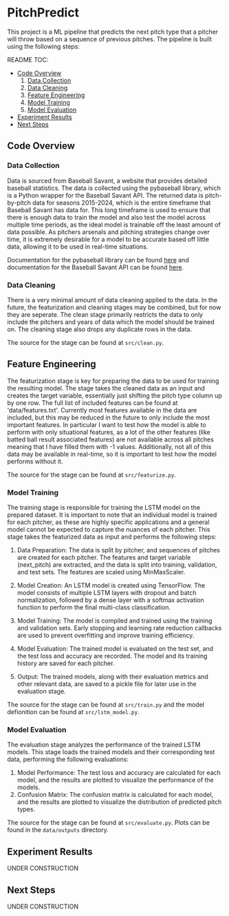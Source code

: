 # PitchPredict

This project is a ML pipeline that predicts the next pitch type that a pitcher will throw based on a sequence of previous pitches. The pipeline is built using the following steps:

README TOC:

- [Code Overview](#code-overview)
  1. [Data Collection](#data-collection)
  2. [Data Cleaning](#data-cleaning)
  3. [Feature Engineering](#feature-engineering)
  4. [Model Training](#model-training)
  5. [Model Evaluation](#model-evaluation)
- [Experiment Results](#experiment-results)
- [Next Steps](#next-steps)

## Code Overview

### Data Collection

Data is sourced from Baseball Savant, a website that provides detailed baseball statistics. The data is collected using the pybaseball library, which is a Python wrapper for the Baseball Savant API. The returned data is pitch-by-pitch data for seasons 2015-2024, which is the entire timeframe that Baseball Savant has data for. This long timeframe is used to ensure that there is enough data to train the model and also test the model across multiple time periods, as the ideal model is trainable off the least amount of data possible. As pitchers arsenals and pitching strategies change over time, it is extremely desirable for a model to be accurate based off little data, allowing it to be used in real-time situations.

Documentation for the pybaseball library can be found [here](https://github.com/jldbc/pybaseball) and documentation for the Baseball Savant API can be found [here](https://baseballsavant.mlb.com/csv-docs).

### Data Cleaning

There is a very minimal amount of data cleaning applied to the data. In the future, the featurization and cleaning stages may be combined, but for now they are seperate. The clean stage primarily restricts the data to only include the pitchers and years of data which the model should be trained on. The cleaning stage also drops any duplicate rows in the data.

The source for the stage can be found at `src/clean.py`.

## Feature Engineering

The featurization stage is key for preparing the data to be used for training the resulting model. The stage takes the cleaned data as an input and creates the target variable, essentially just shifting the pitch type column up by one row. The full list of included features can be found at 'data/features.txt'. Currently most features available in the data are included, but this may be reduced in the future to only include the most important features. In particular I want to test how the model is able to perform with only situational features, as a lot of the other features (like batted ball result associated features) are not available across all pitches meaning that I have filled them with -1 values. Additionally, not all of this data may be available in real-time, so it is important to test how the model performs without it.

The source for the stage can be found at `src/featurize.py`.

### Model Training

The training stage is responsible for training the LSTM model on the prepared dataset. It is important to note that an individual model is trained for each pitcher, as these are highly specific applications and a general model cannot be expected to capture the nuances of each pitcher. This stage takes the featurized data as input and performs the following steps:

1. Data Preparation: The data is split by pitcher, and sequences of pitches are created for each pitcher. The features and target variable (next_pitch) are extracted, and the data is split into training, validation, and test sets. The features are scaled using MinMaxScaler.

2. Model Creation: An LSTM model is created using TensorFlow. The model consists of multiple LSTM layers with dropout and batch normalization, followed by a dense layer with a softmax activation function to perform the final multi-class classification.

3. Model Training: The model is compiled and trained using the training and validation sets. Early stopping and learning rate reduction callbacks are used to prevent overfitting and improve training efficiency.

4. Model Evaluation: The trained model is evaluated on the test set, and the test loss and accuracy are recorded. The model and its training history are saved for each pitcher.

5. Output: The trained models, along with their evaluation metrics and other relevant data, are saved to a pickle file for later use in the evaluation stage.

The source for the stage can be found at `src/train.py` and the model defionition can be found at `src/lstm_model.py`.

### Model Evaluation

The evaluation stage analyzes the performance of the trained LSTM models. This stage loads the trained models and their corresponding test data, performing the following evaluations:

1. Model Performance: The test loss and accuracy are calculated for each model, and the results are plotted to visualize the performance of the models.
2. Confusion Matrix: The confusion matrix is calculated for each model, and the results are plotted to visualize the distribution of predicted pitch types.

The source for the stage can be found at `src/evaluate.py`.
Plots can be found in the `data/outputs` directory.

## Experiment Results

UNDER CONSTRUCTION

## Next Steps

UNDER CONSTRUCTION
